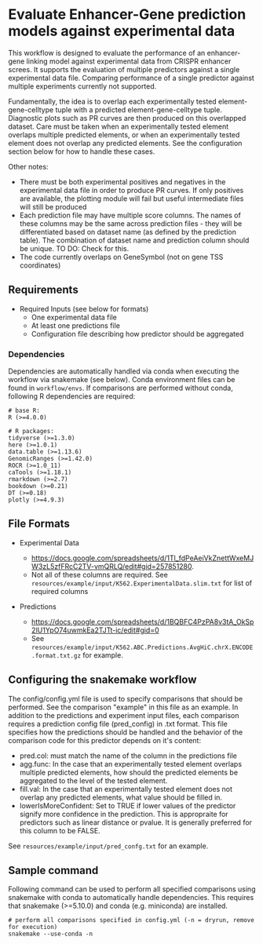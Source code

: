 # Evaluate Enhancer-Gene prediction models against experimental data

This workflow is designed to evaluate the performance of an enhancer-gene linking model against
experimental data from CRISPR enhancer screes. It supports the evaluation of multiple predictors
against a single experimental data file. Comparing performance of a single predictor against
multiple experiments currently not supported.

Fundamentally, the idea is to overlap each experimentally tested element-gene-celltype tuple with a
predicted element-gene-celltype tuple. Diagnostic plots such as PR curves are then produced on this
overlapped dataset. Care must be taken when an experimentally tested element overlaps multiple
predicted elements, or when an experimentally tested element does not overlap any predicted
elements. See the configuration section below for how to handle these cases. 

Other notes:

 * There must be both experimental positives and negatives in the experimental data file in order to
 produce PR curves. If only positives are available, the plotting module will fail but useful
 intermediate files will still be produced
 * Each prediction file may have multiple score columns. The names of these columns may be the same
 across prediction files - they will be differentiated based on dataset name (as defined by the
 prediction table). The combination of dataset name and prediction column should be unique. TO DO:
 Check for this.
 * The code currently overlaps on GeneSymbol (not on gene TSS coordinates)

## Requirements
 * Required Inputs (see below for formats)
 	* One experimental data file 
 	* At least one predictions file
 	* Configuration file describing how predictor should be aggregated
 	
### Dependencies
Dependencies are automatically handled via conda when executing the workflow via snakemake (see
below). Conda environment files can be found in `workflow/envs`. If comparisons are performed
without conda, following R dependencies are required:

```
# base R:
R (>=4.0.0)

# R packages:
tidyverse (>=1.3.0)
here (>=1.0.1)
data.table (>=1.13.6)
GenomicRanges (>=1.42.0)
ROCR (>=1.0_11)
caTools (>=1.18.1)
rmarkdown (>=2.7)
bookdown (>=0.21)
DT (>=0.18)
plotly (>=4.9.3)
```

## File Formats

* Experimental Data
  * <https://docs.google.com/spreadsheets/d/1Tl_fdPeAeiVkZnettWxeMJW3zL5zfFRcC2TV-vmQRLQ/edit#gid=257851280>. 
  * Not all of these columns are required. See `resources/example/input/K562.ExperimentalData.slim.txt`
  for list of required columns

* Predictions
  * <https://docs.google.com/spreadsheets/d/1BQBFC4PzPA8v3tA_OkSp2lU1YpO74uwmkEa2TJTt-ic/edit#gid=0>
  * See `resources/example/input/K562.ABC.Predictions.AvgHiC.chrX.ENCODE.format.txt.gz` for example. 

## Configuring the snakemake workflow
The config/config.yml file is used to specify comparisons that should be performed. See the
comparison "example" in this file as an example. In addition to the predictions and experiment input
files, each comparison requires a prediction config file (pred_config) in .txt format. This file
specifies how the predictions should be handled and the behavior of the comparison code for this
predictor depends on it's content:

 * pred.col: must match the name of the column in the predictions file
 * agg.func: In the case that an experimentally tested element overlaps multiple predicted elements,
 how should the predicted elements be aggregated to the level of the tested element. 
 * fill.val: In the case that an experimentally tested element does not overlap any predicted
 elements, what value should be filled in.
 * lowerIsMoreConfident: Set to TRUE if lower values of the predictor signify more confidence in the
 prediction. This is appropraite for predictors such as linear distance or pvalue. It is generally
 preferred for this column to be FALSE.
 
See `resources/example/input/pred_confg.txt` for an example.

## Sample command
Following command can be used to perform all specified comparisons using snakemake with conda to
automatically handle dependencies. This requires that snakemake (>=5.10.0) and conda
(e.g. miniconda) are installed.

```
# perform all comparisons specified in config.yml (-n = dryrun, remove for execution)
snakemake --use-conda -n
```
